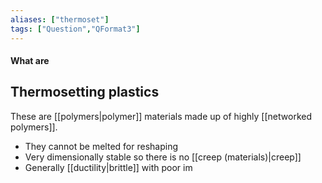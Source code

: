 ```yaml
---
aliases: ["thermoset"]
tags: ["Question","QFormat3"]
---
```


#### What are
## Thermosetting plastics
These are [[polymers|polymer]] materials made up of highly [[networked polymers]].

- They cannot be melted for reshaping
- Very dimensionally stable so there is no [[creep (materials)|creep]]
- Generally [[ductility|brittle]] with poor im